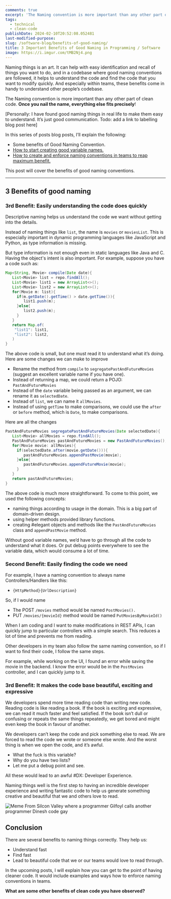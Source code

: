 ```yaml
---
comments: true
excerpt: 'The Naming convention is more important than any other part of clean code. Once you nail the name, everything else fits precisely!'
tags:
  - technical
  - clean-code
publishDate: 2024-02-10T20:52:08.052481
last-modified-purpose:
slug: /software-blog/benefits-of-good-naming/
title: 3 Important Benefits of Good Naming in Programming / Software
image: https://i.imgur.com/tMB2Nj4.png
---
```


Naming things is an art. It can help with easy identification and recall of things you want to do, and in a codebase where good naming conventions are followed, it helps to understand the code and find the code that you want to modify quickly. And especially within teams, these benefits come in handy to understand other people’s codebase.

The Naming convention is more important than any other part of clean code. **Once you nail the name, everything else fits precisely**!

[Personally: I have found good naming things in real life to make them easy to understand. It’s just good communication. Todo: add a link to labelling blog post here]

In this series of posts blog posts, I’ll explain the following:

- Some benefits of Good Naming Convention.
- [How to start creating good variable names.](/software-blog/good-variable-names)
- [How to create and enforce naming conventions in teams to reap maximum benefit.](/software-blog/naming-conventions-within-teams)

This post will cover the benefits of good naming conventions.

---

## 3 Benefits of good naming

### 3rd Benefit: Easily understanding the code does quickly

Descriptive naming helps us understand the code we want without getting into the details.

Instead of naming things like `list`, the name is `movies` or `moviesList`. This is especially important in dynamic programming languages like JavaScript and Python, as type information is missing.

But type information is not enough even in static languages like Java and C. Having the object's intent is also important. For example, suppose you have a code such as:

```java
Map<String, Movie> compile(Date date){
   List<Movie> list = repo.findAll();
   List<Movie> list1 = new ArrayList<>();
   List<Movie> list2 = new ArrayList<>();
   for(Movie m: list){
     if(m.getDate().getTime() > date.getTime()){
        list1.push(m);
     }else{
        list2.push(m);
     }
   }
   return Map.of(
    "list1": list1,
    "list2": list2,
   )
}
```

The above code is small, but one must read it to understand what it’s doing. Here are some changes we can make to improve

- Rename the method from `compile` to `segregatePastAndFutureMovies` (suggest an excellent variable name if you have one).
- Instead of returning a map, we could return a POJO: `PastAndFutureMovies`
- Instead of the `date` variable being passed as an argument, we can rename it as `selectedDate`.
- Instead of `list`, we can name it `allMovies`.
- Instead of using `getTime` to make comparisons, we could use the `after` or `before` method, which is `Date`, to make comparisons.

Here are all the changes

```java
PastAndFutureMovies segregatePastAndFutureMovies(Date selectedDate){
   List<Movie> allMovies = repo.findAll();
   PastAndFutureMovies pastAndFutureMovies = new PastAndFutureMovies();
   for(Movie movie: allMovies){
     if(selectedDate.after(movie.getDate())){
        pastAndFutureMovies.appendPastMovie(movie);
     }else{
        pastAndFutureMovies.appendFutureMovie(movie);
     }
   }
   return pastAndFutureMovies;
}
```

The above code is much more straightforward. To come to this point, we used the following concepts:

- naming things according to usage in the domain. This is a big part of domain-driven design.
- using helper methods provided library functions.
- creating #elegant objects and methods like the `PastAndFutureMovies` class and `appendPastMovie` method.

Without good variable names, we’d have to go through all the code to understand what it does. Or put debug points everywhere to see the variable data, which would consume a lot of time.

### Second Benefit: Easily finding the code we need

For example, I have a naming convention to always name Controllers/Handlers like this:

- `{HttpMethod}{UrlDescription}`

So, if I would name

- The POST `/movies` method would be named `PostMovies().`
- PUT `/movies/{movieId}` method would be named `PutMoviesByMovieId()`

When I am coding and I want to make modifications in REST APIs, I can quickly jump to particular controllers with a simple search. This reduces a lot of time and prevents me from reading.

Other developers in my team also follow the same naming convention, so if I want to find their code, I follow the same steps.

For example, while working on the UI, I found an error while saving the movie in the backend. I know the error would be in the `PostMovies` controller, and I can quickly jump to it.

### 3rd Benefit: It makes the code base beautiful, exciting and expressive

We developers spend more time reading code than writing new code. Reading code is like reading a book. If the book is exciting and expressive, we can read it much faster and feel satisfied. If the book isn’t dull or confusing or repeats the same things repeatedly, we get bored and might even keep the book in favour of another.

We developers can’t keep the code and pick something else to read. We are forced to read the code we wrote or someone else wrote. And the worst thing is when we open the code, and it’s awful.

- What the fuck is this variable?
- Why do you have two lists?
- Let me put a debug point and see.

All these would lead to an awful #DX: Developer Experience.

Naming things well is the first step to having an incredible developer experience and writing fantastic code to help us generate something creative and beautiful that we and others love to read.

![Meme From Silcon Valley where a programmer Gilfoyl calls another programmer Dinesh code gay](https://i.imgur.com/tMB2Nj4.png)

## Conclusion

There are several benefits to naming things correctly. They help us:

- Understand fast
- Find fast
- Lead to beautiful code that we or our teams would love to read through.

In the upcoming posts, I will explain how you can get to the point of having cleaner code. It would include examples and ways how to enforce naming conventions in teams.

**What are some other benefits of clean code you have observed?**
